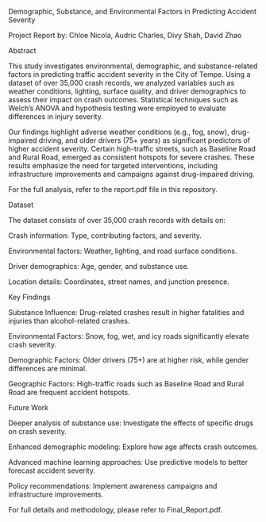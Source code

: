 Demographic, Substance, and Environmental Factors in Predicting Accident Severity

Project Report by: Chloe Nicola, Audric Charles, Divy Shah, David Zhao

Abstract

This study investigates environmental, demographic, and substance-related factors in predicting traffic accident severity in the City of Tempe. Using a dataset of over 35,000 crash records, we analyzed variables such as weather conditions, lighting, surface quality, and driver demographics to assess their impact on crash outcomes. Statistical techniques such as Welch’s ANOVA and hypothesis testing were employed to evaluate differences in injury severity.

Our findings highlight adverse weather conditions (e.g., fog, snow), drug-impaired driving, and older drivers (75+ years) as significant predictors of higher accident severity. Certain high-traffic streets, such as Baseline Road and Rural Road, emerged as consistent hotspots for severe crashes. These results emphasize the need for targeted interventions, including infrastructure improvements and campaigns against drug-impaired driving.

For the full analysis, refer to the report.pdf file in this repository.

Dataset

The dataset consists of over 35,000 crash records with details on:

Crash information: Type, contributing factors, and severity.

Environmental factors: Weather, lighting, and road surface conditions.

Driver demographics: Age, gender, and substance use.

Location details: Coordinates, street names, and junction presence.

Key Findings

Substance Influence: Drug-related crashes result in higher fatalities and injuries than alcohol-related crashes.

Environmental Factors: Snow, fog, wet, and icy roads significantly elevate crash severity.

Demographic Factors: Older drivers (75+) are at higher risk, while gender differences are minimal.

Geographic Factors: High-traffic roads such as Baseline Road and Rural Road are frequent accident hotspots.

Future Work

Deeper analysis of substance use: Investigate the effects of specific drugs on crash severity.

Enhanced demographic modeling: Explore how age affects crash outcomes.

Advanced machine learning approaches: Use predictive models to better forecast accident severity.

Policy recommendations: Implement awareness campaigns and infrastructure improvements.

For full details and methodology, please refer to Final_Report.pdf.

